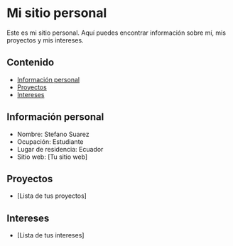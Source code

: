 # Mi sitio personal
Este es mi sitio personal. Aquí puedes encontrar información sobre mí, mis
proyectos y mis intereses.
## Contenido
* [Información personal](#información-personal)
* [Proyectos](#proyectos)
* [Intereses](#intereses)
## Información personal
* Nombre: Stefano Suarez
* Ocupación: Estudiante
* Lugar de residencia: Ecuador
* Sitio web: [Tu sitio web]
## Proyectos
* [Lista de tus proyectos]
## Intereses
* [Lista de tus intereses]
